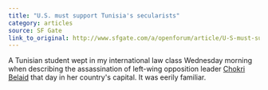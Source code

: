 ```yaml
---
title: "U.S. must support Tunisia's secularists"
category: articles
source: SF Gate
link_to_original: http://www.sfgate.com/a/openforum/article/U-S-must-support-Tunisia-s-secularists-4261703.php
---
```

A Tunisian student wept in my international law class Wednesday morning when describing the assassination of left-wing opposition leader [Chokri Belaid](http://www.sfgate.com/?controllerName=search&amp;action=search&amp;channel=opinion%2Fopenforum&amp;search=1&amp;inlineLink=1&amp;query=%22Chokri+Belaid%22) that day in her country's capital. It was eerily familiar.

